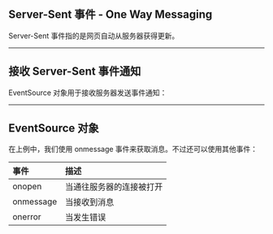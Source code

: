 ## Server-Sent 事件 - One Way Messaging

Server-Sent 事件指的是网页自动从服务器获得更新。

---

## 接收 Server-Sent 事件通知

EventSource 对象用于接收服务器发送事件通知：

---

## EventSource 对象

在上例中，我们使用 onmessage 事件来获取消息。不过还可以使用其他事件：

| 事件 | 描述 |
| :--- | :--- |
| onopen | 当通往服务器的连接被打开 |
| onmessage | 当接收到消息 |
| onerror | 当发生错误 |




